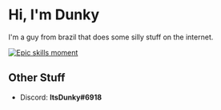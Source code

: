 # Hi, I'm Dunky
I'm a guy from brazil that does some silly stuff on the internet.

[![Epic skills moment](https://skillicons.dev/icons?i=ts,js,godot)](https://skillicons.dev)

## Other Stuff
- Discord: **ItsDunky#6918**
